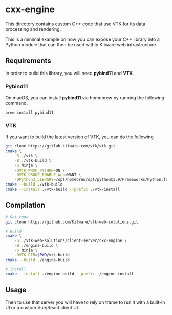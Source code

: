 # cxx-engine

This directory contains custom C++ code that use VTK for its data processing and rendering.

This is a minimal example on how you can expose your C++ library into a Python module that can then be used within Kitware web infrastructure.

## Requirements

In order to build this library, you will need **pybind11** and **VTK**.

### Pybind11

On macOS, you can install **pybind11** via homebrew by running the following command.

```bash
brew install pybind11
```

### VTK

If you want to build the latest version of VTK, you can do the following

```bash
git clone https://gitlab.kitware.com/vtk/vtk.git
cmake \
    -S ./vtk \
    -B ./vtk-build \
    -G Ninja \
    -DVTK_WRAP_PYTHON=ON \
    -DVTK_GROUP_ENABLE_Web=WANT \
    -DPython3_LIBRARY=/opt/homebrew/opt/python@3.9/Frameworks/Python.framework/Versions/3.9/lib/libpython3.9.dylib
cmake --build ./vtk-build
cmake --install ./vtk-build --prefix ./vtk-install
```

## Compilation

```bash
# Get code
git clone https://github.com/Kitware/vtk-web-solutions.git

# Build
cmake \
    -S ./vtk-web-solutions/client-server/cxx-engine \
    -B ./engine-build \
    -G Ninja \
    -DVTK_DIR=$PWD/vtk-build
cmake --build ./engine-build

# Install
cmake --install ./engine-build --prefix ./engine-install
```

## Usage

Then to use that server you will have to rely on trame to run it with a built-in UI or a custom Vue/React client UI.